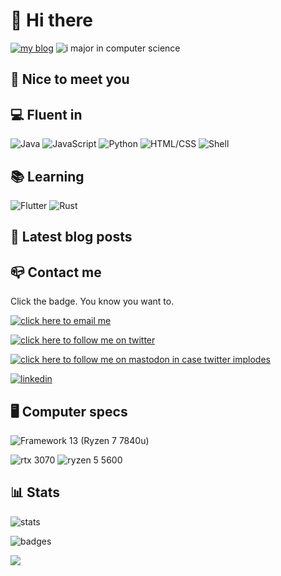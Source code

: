 # 👋 Hi there

[![my blog](https://img.shields.io/badge/blog-randomblock1.com-00adb5?style=for-the-badge)](URL)
![i major in computer science](https://img.shields.io/badge/major-computer%20science-blueviolet?style=for-the-badge)

## 🤝 Nice to meet you

## 💻 Fluent in

![Java](https://img.shields.io/badge/Java-5382a1?style=for-the-badge&logo=openjdk&logoColor=white)
![JavaScript](https://img.shields.io/badge/Node.js-339933?style=for-the-badge&logo=node.js&logoColor=white)
![Python](https://img.shields.io/badge/Python-306998?style=for-the-badge&logo=python&logoColor=white)
![HTML/CSS](https://img.shields.io/badge/HTML\/CSS-E34C26?style=for-the-badge&logo=html5&logoColor=white)
![Shell](https://img.shields.io/badge/Shell_Script-121011?style=for-the-badge&logo=gnu-bash&logoColor=white)

## 📚 Learning

![Flutter](https://img.shields.io/badge/Flutter-0553B1?&style=for-the-badge&logo=flutter&logoColor=white)
![Rust](https://img.shields.io/badge/Rust-B7410E?&style=for-the-badge&logo=rust&logoColor=white)

## 📢 Latest blog posts

<!-- BLOG:START -->

<!-- BLOG:END -->

## 📪 Contact me

Click the badge. You know you want to.

[![click here to email me](https://img.shields.io/badge/ProtonMail-preferred-8B89CC?style=for-the-badge&logo=protonmail&logoColor=white)](mailto:EMAIL)

[![click here to follow me on twitter](https://img.shields.io/badge/Twitter-follow_me-1DA1F2?style=for-the-badge&logo=twitter&logoColor=white)](PROFILEURL)

[![click here to follow me on mastodon in case twitter implodes](https://img.shields.io/badge/Mastodon-since_twitter_imploded-6364FF?style=for-the-badge&logo=mastodon&logoColor=white)](PROFILEURL)

[![linkedin](https://img.shields.io/badge/LinkedIn-hire_me_please-0077B5?style=for-the-badge&logo=LinkedIn&logoColor=white)](PROFILEURL)

## 🖥 Computer specs

![Framework 13 (Ryzen 7 7840u)](https://img.shields.io/badge/Framework_13_(Ryzen_7_7840u)-000000?style=for-the-badge&logo=framework&logoColor=white)

![rtx 3070](https://img.shields.io/badge/RTX_3070-76B900?style=for-the-badge&logo=nvidia&logoColor=white)
![ryzen 5 5600](https://img.shields.io/badge/Ryzen_5_5600X-ED1C24?style=for-the-badge&logo=amd&logoColor=white)

## 📊 Stats

![stats](https://github-readme-stats.vercel.app/api?username=randomblock1&theme=blue-green)

![badges](https://img.shields.io/badge/badges_put_here-18-blue?style=for-the-badge)

![](https://hit.yhype.me/github/profile?user_id=96829199)
